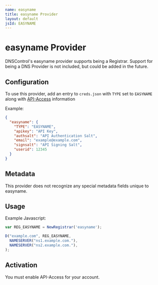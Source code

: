 ```yaml
---
name: easyname
title: easyname Provider
layout: default
jsId: EASYNAME
---
```

# easyname Provider

DNSControl's easyname provider supports being a Registrar. Support for being a DNS Provider is not included, but could be added in the future.

## Configuration

To use this provider, add an entry to `creds.json` with `TYPE` set to `EASYNAME`
along with [API-Access](https://my.easyname.com/en/account/api) information

Example:

```json
{
  "easyname": {
    "TYPE": "EASYNAME",
    "apikey": "API Key",
    "authsalt": "API Authentication Salt",
    "email": "example@example.com",
    "signsalt": "API Signing Salt",
    "userid": 12345
  }
}
```

## Metadata
This provider does not recognize any special metadata fields unique to easyname.

## Usage
Example Javascript:

```js
var REG_EASYNAME = NewRegistrar('easyname');

D("example.com", REG_EASYNAME,
  NAMESERVER("ns1.example.com."),
  NAMESERVER("ns2.example.com."),
);
```

## Activation

You must enable API-Access for your account.
